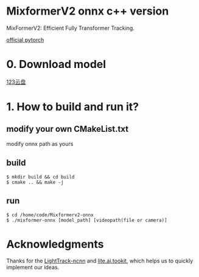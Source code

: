 # MixformerV2 onnx c++ version
MixFormerV2: Efficient Fully Transformer Tracking.

[official pytorch](https://github.com/MCG-NJU/MixFormerV2.git)

# 0. Download model
[123云盘](https://www.123pan.com/s/6iArVv-FYAJ.html)
# 1. How to build and run it?

## modify your own CMakeList.txt
modify onnx path as yours

## build
```
$ mkdir build && cd build
$ cmake .. && make -j
```

## run
```
$ cd /home/code/Mixformerv2-onnx
$ ./mixformer-onnx [model_path] [videopath(file or camera)]
```

# Acknowledgments

Thanks for the [LightTrack-ncnn](https://github.com/Z-Xiong/LightTrack-ncnn.git) and [lite.ai.tookit](https://github.com/DefTruth/lite.ai.toolkit), which helps us to quickly implement our ideas.
